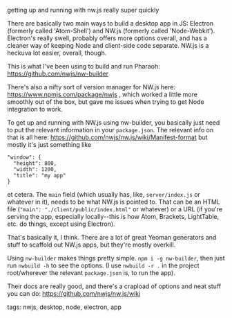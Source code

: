 getting up and running with nw.js really super quickly

There are basically two main ways to build a desktop app in JS: Electron (formerly called 'Atom-Shell') and
NW.js (formerly called 'Node-Webkit'). Electron's really swell, probably offers more options overall, and has a cleaner
way of keeping Node and client-side code separate. NW.js is a heckuva lot easier, overall, though.

This is what I've been using to build and run Pharaoh: https://github.com/nwjs/nw-builder

There's also a nifty sort of version manager for NW.js here: https://www.npmjs.com/package/nwjs , which worked a little
more smoothly out of the box, but gave me issues when trying to get Node integration to work.

To get up and running with NW.js using nw-builder, you basically just need to put the relevant information in your
`package.json`. The relevant info on that is all here: https://github.com/nwjs/nw.js/wiki/Manifest-format but mostly
it's just something like

    "window": {
      "height": 800,
      "width": 1200,
      "title": "my app"
    }

et cetera. The `main` field (which usually has, like, `server/index.js` or whatever in it), needs to be what NW.js
is pointed to. That can be an HTML file (`"main": "./client/public/index.html"` or whatever) or a URL (if you're
serving the app, especially locally--this is how Atom, Brackets, LightTable, etc. do things, except using Electron).

That's basically it, I think. There are a lot of great Yeoman generators and stuff to scaffold out NW.js apps, but
they're mostly overkill.

Using `nw-builder` makes things pretty simple. `npm i -g nw-builder`, then just run `nwbuild -h` to see the options.
(I use `nwbuild -r .` in the project root/wherever the relevant `package.json` is, to run the app).

Their docs are really good, and there's a crapload of options and neat stuff you can do: https://github.com/nwjs/nw.js/wiki

tags: nwjs, desktop, node, electron, app

